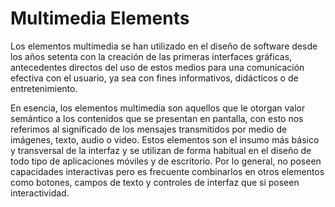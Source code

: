 <div class="docs-chapter-cover">

# Multimedia Elements

</div>


Los elementos multimedia se han utilizado en el diseño de software desde los
años setenta con la creación de las primeras interfaces gráficas, antecedentes
directos del uso de estos medios para una comunicación efectiva con el usuario,
ya sea con fines informativos, didácticos o de entretenimiento.

En esencia, los elementos multimedia son aquellos que le otorgan valor semántico
a los contenidos que se presentan en pantalla, con esto nos referimos
al significado de los mensajes transmitidos por medio de imágenes, texto,
audio o video. Estos elementos son el insumo más básico y transversal de la
interfaz y se utilizan de forma habitual en el diseño de todo tipo de aplicaciones
móviles y de escritorio. Por lo general, no poseen capacidades interactivas
pero es frecuente combinarlos en otros elementos como botones, campos de
texto y controles de interfaz que si poseen interactividad.